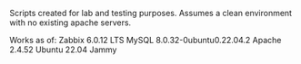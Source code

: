 Scripts created for lab and testing purposes. Assumes a clean environment with no existing apache servers.

Works as of:
Zabbix 6.0.12 LTS
MySQL 8.0.32-0ubuntu0.22.04.2
Apache 2.4.52
Ubuntu 22.04 Jammy
